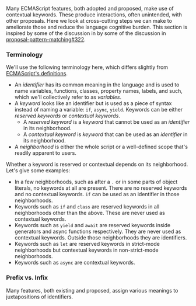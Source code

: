 Many ECMAScript features, both adopted and proposed, make use of contextual keywords.  These produce interactions, often unintended, with other proposals.
Here we look at cross-cutting steps we can make to ameliorate those and reduce the language cognitive burden.
This section is inspired by some of the discussion in by some of the discussion in [proposal-pattern-matching#322](https://github.com/tc39/proposal-pattern-matching/issues/322).

### Terminology

We'll use the following terminology here, which differs slightly from [ECMAScript's definitions](https://tc39.es/ecma262/#sec-keywords-and-reserved-words).
* An *identifier* has its common meaning in the language and is used to name variables, functions, classes, property names, labels, and such, which we'll collectively refer to as *variables*.
* A *keyword* looks like an identifier but is used as a piece of syntax instead of naming a variable: `if`, `async`, `yield`. Keywords can be either *reserved keywords* or *contextual keywords*.
  * A *reserved keyword* is a *keyword* that cannot be used as an *identifier* in its neighborhood.
  * A *contextual keyword* is *keyword* that can be used as an *identifier* in its neighborhood.
* A *neighborhood* is either the whole script or a well-defined scope that's readily apparent to users.

Whether a keyword is reserved or contextual depends on its neighborhood. Let's give some examples:
* In a few neighborhoods, such as after a `.` or in some parts of object literals, no keywords at all are present.  There are no reserved keywords and no contextual keywords.  `if` can be used as an identifier in those neighborhoods. 
* Keywords such as `if` and `class` are reserved keywords in all neighborhoods other than the above. These are never used as contextual keywords.
* Keywords such as `yield` and `await` are reserved keywords inside generators and async functions respectively.  They are never used as contextual keywords.  Outside those neighborhoods they are identifiers.
* Keywords such as `let` are reserved keywords in strict-mode neighborhoods but contextual keywords in non-strict-mode neighborhoods.
* Keywords such as `async` are contextual keywords.

### Prefix vs. Infix

Many features, both existing and proposed, assign various meanings to juxtapositions of identifiers.

